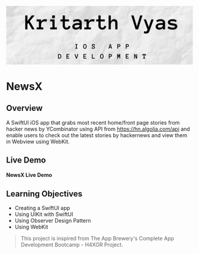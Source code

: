 
![Kritarth Vyas Banner](Documentation/kv-banner.png)

#  NewsX
## Overview

A SwiftUI iOS app that grabs most recent home/front page stories from hacker news by YCombinator using API from https://hn.algolia.com/api and enable users to check out the latest stories by hackernews and view them in Webview using WebKit.

## Live Demo
#### NewsX Live Demo

## Learning Objectives

* Creating a SwiftUI app
* Using UIKit with SwiftUI
* Using Observer Design Pattern
* Using WebKit 


>This project is inspired from The App Brewery's Complete App Development Bootcamp - H4XOR Project.

